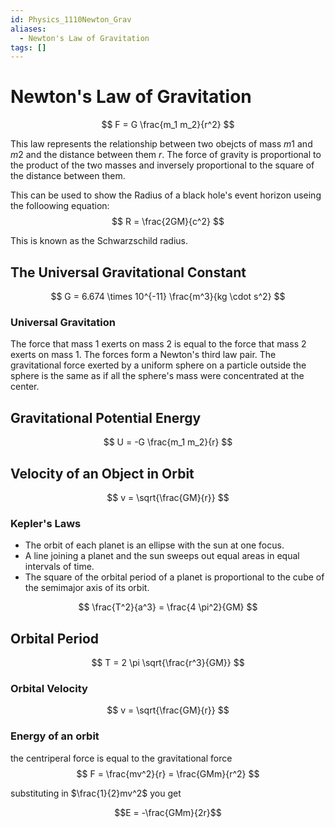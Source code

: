 ```yaml
---
id: Physics_1110Newton_Grav
aliases:
  - Newton's Law of Gravitation
tags: []
---
```

# Newton's Law of Gravitation

$$ F = G \frac{m_1 m_2}{r^2} $$

This law represents the relationship between two obejcts of mass $m1$ and $m2$ and the distance between them $r$. The force of gravity is proportional to the product of the two masses and inversely proportional to the square of the distance between them.

This can be used to show the Radius of a black hole's event horizon useing the folloowing equation:
$$ R = \frac{2GM}{c^2} $$

This is known as the Schwarzschild radius.

## The Universal Gravitational Constant

$$ G = 6.674 \times 10^{-11} \frac{m^3}{kg \cdot s^2} $$

### Universal Gravitation

The force that mass 1 exerts on mass 2 is equal to the force that mass 2 exerts on mass 1.
The forces form a Newton's third law pair.
The gravitational force exerted by a uniform sphere on a particle outside the sphere is the same as if all the sphere's mass were concentrated at the center.

## Gravitational Potential Energy

$$ U = -G \frac{m_1 m_2}{r} $$

## Velocity of an Object in Orbit

$$ v = \sqrt{\frac{GM}{r}} $$

### Kepler's Laws

- The orbit of each planet is an ellipse with the sun at one focus.
- A line joining a planet and the sun sweeps out equal areas in equal intervals of time.
- The square of the orbital period of a planet is proportional to the cube of the semimajor axis of its orbit.

$$ \frac{T^2}{a^3} = \frac{4 \pi^2}{GM} $$

## Orbital Period

$$ T = 2 \pi \sqrt{\frac{r^3}{GM}} $$

### Orbital Velocity

$$ v = \sqrt{\frac{GM}{r}} $$

### Energy of an orbit

the centriperal force is equal to the gravitational force
$$ F = \frac{mv^2}{r} = \frac{GMm}{r^2} $$

substituting in $\frac{1}{2}mv^2$ you get

$$E = -\frac{GMm}{2r}$$
